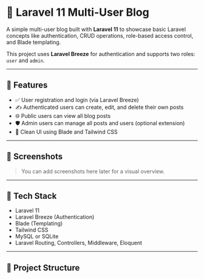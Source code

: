 # 📝 Laravel 11 Multi-User Blog

A simple multi-user blog built with **Laravel 11** to showcase basic Laravel concepts like authentication, CRUD operations, role-based access control, and Blade templating.

This project uses **Laravel Breeze** for authentication and supports two roles: `user` and `admin`.

---

## 🚀 Features

- ✅ User registration and login (via Laravel Breeze)
- ✍️ Authenticated users can create, edit, and delete their own posts
- 🌐 Public users can view all blog posts
- 🛡️ Admin users can manage all posts and users (optional extension)
- 🎨 Clean UI using Blade and Tailwind CSS

---

## 📸 Screenshots

> You can add screenshots here later for a visual overview.

---

## 🧠 Tech Stack

- Laravel 11
- Laravel Breeze (Authentication)
- Blade (Templating)
- Tailwind CSS
- MySQL or SQLite
- Laravel Routing, Controllers, Middleware, Eloquent

---

## 📂 Project Structure

